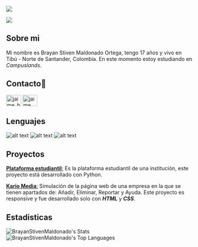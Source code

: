<p align=left>
<img src="https://komarev.com/ghpvc/?username=BrayanStivenMaldonado&label=Profile%20views&color=0e75b6&style=plastic&color=blueviolet">
</p>

<img src="https://github.com/user-attachments/assets/e3149377-985b-4fc1-a8bf-e470738271dd"/>

## Sobre mi
Mi nombre es Brayan Stiven Maldonado Ortega, tengo 17 años y vivo en Tibú - Norte de Santander, Colombia. En este momento estoy estudiando en *Campuslands*.

## Contacto📱
<a href="https://www.instagram.com/stivznbm_/?igsh=MXdsMGE4Yzdtb2RuOQ%3D%3D" target="blank"><img align="center" src="https://raw.githubusercontent.com/rahuldkjain/github-profile-readme-generator/master/src/images/icons/Social/instagram.svg" alt="jaime_barrera10" height="30" width="40" /></a>  <a href="https://www.facebook.com/Brayanstivxn?mibextid=ZbWKwL" target="blank"><img align="center" src="https://raw.githubusercontent.com/rahuldkjain/github-profile-readme-generator/master/src/images/icons/Social/facebook.svg" alt="jaime barrea" height="30" width="40" /></a>

## Lenguajes

![alt text](https://img.shields.io/badge/HTML5-E34F26?style=for-the-badge&logo=html5&logoColor=white) ![alt text](https://img.shields.io/badge/CSS3-1572B6?style=for-the-badge&logo=css3&logoColor=white) ![alt text](https://img.shields.io/badge/Python-FFD43B?style=for-the-badge&logo=python&logoColor=blue)

## Proyectos

[**Plataforma estudiantil**:](https://github.com/BrayanStivenMaldonado/Proyecto_Python_MaldonadoBrayanLizarazoMaria) Es la plataforma estudiantil de una institución, este proyecto está desarrollado con Python.

[**Kario Media**:](https://github.com/BrayanStivenMaldonado/PROYECTO-FILTRO_MALDONADOBRAYAN_ORTEGAFREILER) Simulación de la página web de una empresa en la que se tienen apartados de: Añadir, Eliminar, Reportar y Ayuda. Este proyecto es responsive y fue desarrollado solo con ***HTML*** y ***CSS***.

## Estadisticas
![BrayanStivenMaldonado's Stats](https://github-readme-stats.vercel.app/api?username=BrayanStivenMaldonado&theme=vue-dark&show_icons=true&hide_border=true&count_private=true) ![BrayanStivenMaldonado's Top Languages](https://github-readme-stats.vercel.app/api/top-langs/?username=BrayanStivenMaldonado&theme=nord&show_icons=true&hide_border=true&layout=compact)
